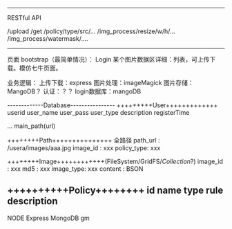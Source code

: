 ---------------
RESTful API

/upload
/get
/policy/type/src/...
	/img_process/resize/w/h/...
	/img_process/watermask/....



-----------------------------
页面 bootstrap（最简单情况）：
Login
某个图片数据区详细：列表，可上传下载。模仿七牛页面。


业务逻辑： 
上传下载：express
图片处理：imageMagick
图片存储：MangoDB？
认证：？？
login数据库：mangoDB

-------------Database----------------
+++++++++User+++++++++++++
userid
user_name
user_pass
user_type
description
registerTime

...
main_path(url)

++++++++Path+++++++++++++++
全路径
path_url : /usera/images/aaa.jpg
image_id : xxx
policy_type: xxx


++++++++Image++++++++++++(FileSystem/GridFS/*Collection*?) 
image_id : xxx
md5 :  xxx
image_type: xxx
content : BSON

++++++++++Policy++++++++
 id
 name
 type
 rule
 description
-----------------------------
NODE Express MongoDB gm